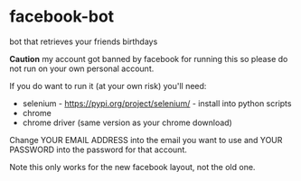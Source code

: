 # facebook-bot
bot that retrieves your friends birthdays

**Caution** my account got banned by facebook for running this so please do not run on your own personal account.

If you do want to run it (at your own risk) you'll need:
 - selenium - https://pypi.org/project/selenium/ - install into python scripts 
 - chrome
 - chrome driver (same version as your chrome download)

Change YOUR EMAIL ADDRESS into the email you want to use and YOUR PASSWORD into the password for that account.

Note this only works for the new facebook layout, not the old one. 
